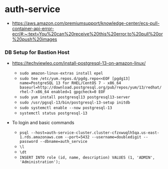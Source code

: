 # auth-service

* https://aws.amazon.com/premiumsupport/knowledge-center/ecs-pull-container-api-error-ecr/#:~:text=You%20can%20receive%20this%20error,to%20pull%20or%20push%20images


### DB Setup for Bastion Host
* https://techviewleo.com/install-postgresql-13-on-amazon-linux/
    - `sudo amazon-linux-extras install epel`
    - `sudo tee /etc/yum.repos.d/pgdg.repo<<EOF
       [pgdg13]
       name=PostgreSQL 13 for RHEL/CentOS 7 - x86_64
       baseurl=http://download.postgresql.org/pub/repos/yum/13/redhat/rhel-7-x86_64
       enabled=1
       gpgcheck=0
       EOF`
    - `sudo yum install postgresql13 postgresql13-server`
    - `sudo /usr/pgsql-13/bin/postgresql-13-setup initdb`
    - `sudo systemctl enable --now postgresql-13`
    - `systemctl status postgresql-13`
    
* To login and basic commands
    - `psql --host=auth-service-cluster.cluster-cfzxwuqlh5qa.us-east-1.rds.amazonaws.com --port=5432 --username=doubledigit --password --dbname=auth_service`
    - `\l`
    - `\dt`
    - `INSERT INTO role (id, name, description) VALUES (1, 'ADMIN', 'Administration');`
